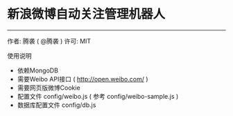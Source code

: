 # 新浪微博自动关注管理机器人

------

作者: 腾袭 ( @腾袭 )
许可: MIT

使用说明
* 依赖MongoDB
* 需要Weibo API接口 ( http://open.weibo.com/ )
* 需要网页版微博Cookie
* 配置文件 config/weibo.js ( 参考 config/weibo-sample.js )
* 数据库配置文件 config/db.js
